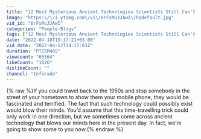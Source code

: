 ```yaml
---
title: "12 Most Mysterious Ancient Technologies Scientists Still Can't Explain"
image: "https:\/\/i.ytimg.com\/vi\/8rFsMuJJAwI\/hqdefault.jpg"
vid_id: "8rFsMuJJAwI"
categories: "People-Blogs"
tags: ["12 Most Mysterious Ancient Technologies Scientists Still Can't Explain","ancient technologies","ancient mystery"]
date: "2022-04-18T15:17:21+03:00"
vid_date: "2022-04-12T14:17:03Z"
duration: "PT15M40S"
viewcount: "65564"
likeCount: "1026"
dislikeCount: ""
channel: "Inforado"
---
```

{% raw %}If you could travel back to the 1950s and stop somebody in the street of your hometown to show them your mobile phone, they would be fascinated and terrified. The fact that such technology could possibly exist would blow their minds. You’d assume that this time-travelling trick could only work in one direction, but we sometimes come across ancient technology that blows our minds here in the present day. In fact, we’re going to show some to you now.{% endraw %}
